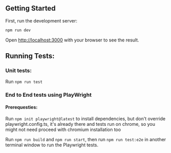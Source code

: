 ## Getting Started

First, run the development server:

```bash
npm run dev
```

Open [http://localhost:3000](http://localhost:3000) with your browser to see the result.

## Running Tests:

### Unit tests:
Run `npm run test`

### End to End tests using PlayWright
#### Prerequesties:
Run `npm init playwright@latest` to install dependencies, but don't override playwright.config.ts, it's already there and tests run on chrome, so you might not need proceed with chromium installation too 

Run `npm run build` and `npm run start`, then run `npm run test:e2e` in another terminal window to run the Playwright tests.